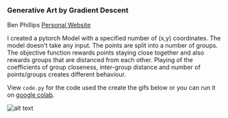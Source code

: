### Generative Art by Gradient Descent 

Ben Phillips
[Personal Website](https://benjaminphillips22.github.io)

I created a pytorch Model with a specified number of (x,y) coordinates. The model doesn't take any input. The points are split into a number of groups. The objective function rewards points staying close together and also rewards groups that are distanced from each other. Playing of the coefficients of group closeness, inter-group distance and number of points/groups creates different behaviour.

View `code.py` for the code used the create the gifs below or you can run it on [google colab](https://colab.research.google.com/drive/1kGi0N8FW0_XeFEON0VdCEjiISybbuLAO).


![alt text](gen_art_long.gif)

<br>